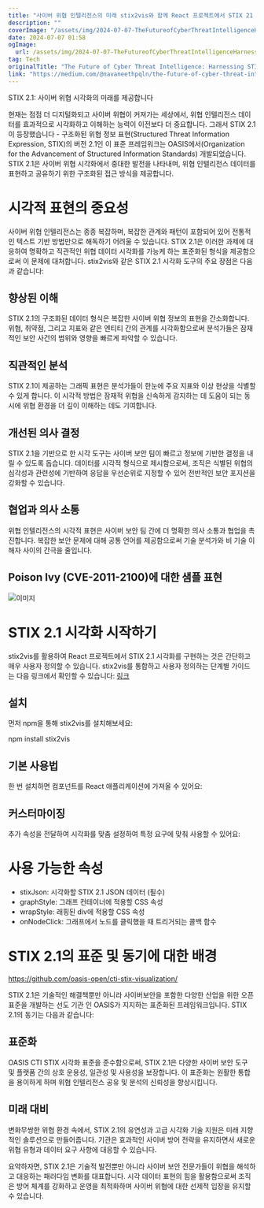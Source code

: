 ```yaml
---
title: "사이버 위협 인텔리전스의 미래 stix2vis와 함께 React 프로젝트에서 STIX 21 시각화 활용하는 방법"
description: ""
coverImage: "/assets/img/2024-07-07-TheFutureofCyberThreatIntelligenceHarnessingSTIX21VisualizationinReactProjectswithstix2vis_0.png"
date: 2024-07-07 01:58
ogImage:
  url: /assets/img/2024-07-07-TheFutureofCyberThreatIntelligenceHarnessingSTIX21VisualizationinReactProjectswithstix2vis_0.png
tag: Tech
originalTitle: "The Future of Cyber Threat Intelligence: Harnessing STIX 2.1 Visualization in React Projects with stix2vis"
link: "https://medium.com/@navaneethpqln/the-future-of-cyber-threat-intelligence-harnessing-stix-2-1-829c94f406e1"
---
```


STIX 2.1: 사이버 위협 시각화의 미래를 제공합니다

현재는 점점 더 디지털화되고 사이버 위협이 커져가는 세상에서, 위협 인텔리전스 데이터를 효과적으로 시각화하고 이해하는 능력이 이전보다 더 중요합니다. 그래서 STIX 2.1이 등장했습니다 - 구조화된 위협 정보 표현(Structured Threat Information Expression, STIX)의 버전 2.1인 이 표준 프레임워크는 OASIS에서(Organization for the Advancement of Structured Information Standards) 개발되었습니다. STIX 2.1은 사이버 위협 시각화에서 중대한 발전을 나타내며, 위협 인텔리전스 데이터를 표현하고 공유하기 위한 구조화된 접근 방식을 제공합니다.

# 시각적 표현의 중요성

사이버 위협 인텔리전스는 종종 복잡하며, 복잡한 관계와 패턴이 포함되어 있어 전통적인 텍스트 기반 방법만으로 해독하기 어려울 수 있습니다. STIX 2.1은 이러한 과제에 대응하여 명확하고 직관적인 위협 데이터 시각화를 가능케 하는 표준화된 형식을 제공함으로써 이 문제에 대처합니다. stix2vis와 같은 STIX 2.1 시각화 도구의 주요 장점은 다음과 같습니다:

<div class="content-ad"></div>

## 향상된 이해

STIX 2.1의 구조화된 데이터 형식은 복잡한 사이버 위협 정보의 표현을 간소화합니다. 위협, 취약점, 그리고 지표와 같은 엔티티 간의 관계를 시각화함으로써 분석가들은 잠재적인 보안 사건의 범위와 영향을 빠르게 파악할 수 있습니다.

## 직관적인 분석

STIX 2.1이 제공하는 그래픽 표현은 분석가들이 한눈에 주요 지표와 이상 현상을 식별할 수 있게 합니다. 이 시각적 방법은 잠재적 위협을 신속하게 감지하는 데 도움이 되는 동시에 위협 환경을 더 깊이 이해하는 데도 기여합니다.

<div class="content-ad"></div>

## 개선된 의사 결정

STIX 2.1을 기반으로 한 시각 도구는 사이버 보안 팀이 빠르고 정보에 기반한 결정을 내릴 수 있도록 돕습니다. 데이터를 시각적 형식으로 제시함으로써, 조직은 식별된 위협의 심각성과 관련성에 기반하여 응답을 우선순위로 지정할 수 있어 전반적인 보안 포지션을 강화할 수 있습니다.

## 협업과 의사 소통

위협 인텔리전스의 시각적 표현은 사이버 보안 팀 간에 더 명확한 의사 소통과 협업을 촉진합니다. 복잡한 보안 문제에 대해 공통 언어를 제공함으로써 기술 분석가와 비 기술 이해자 사이의 간극을 줄입니다.

<div class="content-ad"></div>

## Poison Ivy (CVE-2011-2100)에 대한 샘플 표현

![이미지](/assets/img/2024-07-07-TheFutureofCyberThreatIntelligenceHarnessingSTIX21VisualizationinReactProjectswithstix2vis_0.png)

# STIX 2.1 시각화 시작하기

stix2vis를 활용하여 React 프로젝트에서 STIX 2.1 시각화를 구현하는 것은 간단하고 매우 사용자 정의할 수 있습니다. stix2vis를 통합하고 사용자 정의하는 단계별 가이드는 다음 링크에서 확인할 수 있습니다: [링크](https://www.npmjs.com/package/stix2vis)

<div class="content-ad"></div>

## 설치

먼저 npm을 통해 stix2vis를 설치해보세요:

npm install stix2vis

## 기본 사용법

<div class="content-ad"></div>

한 번 설치하면 컴포넌트를 React 애플리케이션에 가져올 수 있어요:

## 커스터마이징

추가 속성을 전달하여 시각화를 맞춤 설정하여 특정 요구에 맞춰 사용할 수 있어요:

# 사용 가능한 속성

<div class="content-ad"></div>

- stixJson: 시각화할 STIX 2.1 JSON 데이터 (필수)
- graphStyle: 그래프 컨테이너에 적용할 CSS 속성
- wrapStyle: 래핑된 div에 적용할 CSS 속성
- onNodeClick: 그래프에서 노드를 클릭했을 때 트리거되는 콜백 함수

# STIX 2.1의 표준 및 동기에 대한 배경

https://github.com/oasis-open/cti-stix-visualization/

STIX 2.1은 기술적인 해결책뿐만 아니라 사이버보안을 포함한 다양한 산업을 위한 오픈 표준을 개발하는 선도 기관 인 OASIS가 지지하는 표준화된 프레임워크입니다. STIX 2.1의 동기는 다음과 같습니다:

<div class="content-ad"></div>

## 표준화

OASIS CTI STIX 시각화 표준을 준수함으로써, STIX 2.1은 다양한 사이버 보안 도구 및 플랫폼 간의 상호 운용성, 일관성 및 사용성을 보장합니다. 이 표준화는 원활한 통합을 용이하게 하며 위협 인텔리전스 공유 및 분석의 신뢰성을 향상시킵니다.

## 미래 대비

변화무쌍한 위협 환경 속에서, STIX 2.1의 유연성과 고급 시각화 기술 지원은 미래 지향적인 솔루션으로 만들어줍니다. 기관은 효과적인 사이버 방어 전략을 유지하면서 새로운 위협 유형과 데이터 요구 사항에 대응할 수 있습니다.

<div class="content-ad"></div>

요약하자면, STIX 2.1은 기술적 발전뿐만 아니라 사이버 보안 전문가들이 위협을 해석하고 대응하는 패러다임 변화를 대표합니다. 시각 데이터 표현의 힘을 활용함으로써 조직은 방어 체계를 강화하고 운영을 최적화하며 사이버 위협에 대한 선제적 입장을 유지할 수 있습니다.
